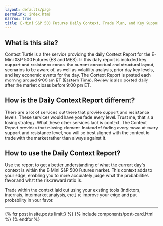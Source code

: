 ```yaml
---
layout: defaults/page
permalink: index.html
narrow: true
title: E-Mini S&P 500 Futures Daily Context, Trade Plan, and Key Support/Resistance Zones for Day Traders
---
```


## What is this site?

Context Turtle is a free service providing the daily Context Report for the E-Mini S&P 500 Futures (ES and MES). In this daily report is included key support and resistance zones, the current contextual and structural layout, scenarios to be aware of, as well as volatility analysis, prior day key levels, and key economic events for the day. The Context Report is posted each morning around 9:00 am ET (Eastern Time). Review is also posted daily after the market closes before 9:00 pm ET.

## How is the Daily Context Report different?

There are a lot of services out there that provide support and resistance levels. These services would have you fade every level. Trust me, that is a losing strategy. What these other services lack is context. The Context Report provides that missing element. Instead of fading every move at every support and resistance level, you will be best aligned with the context to trade with the market rather than always against it.


## How to use the Daily Context Report?

Use the report to get a better understanding of what the current day's context is within the E-Mini S&P 500 Futures market. This context adds to your edge, enabling you to more accurately judge what the probabilities favor and what the risk:reward ratio is. 

Trade within the context laid out using your existing tools (indictors, internals, intermarket analysis, etc.) to improve your edge and put probability in your favor.

<hr />

{% for post in site.posts limit:3 %}
{% include components/post-card.html %}
{% endfor %}


